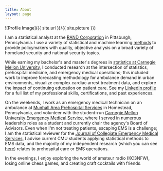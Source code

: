 ```yaml
---
title: About
layout: page
---
```

![Profile Image]({{ site.url }}/{{ site.picture }})

<p>I am a statistical analyst at the <a href="https://www.rand.org">RAND Corporation</a> in Pittsburgh, Pennsylvania. I use a variety of statistical and machine learning <a href="https://www.rand.org/about/people/g/goode_thomas.html">methods</a> to provide policymakers with quality, objective analysis on a broad variety of homeland security and national security topics.</p>

<p>While earning my bachelor's and master's degrees in <a href="http://www.stat.cmu.edu/msp/curriculum">statistics at Carnegie Mellon University</a>, I conducted research at the intersection of statistics, prehospital medicine, and emergency medical operations; this included work to improve forecasting methodology for ambulance demand in urban environments, visualize complex cardiac arrest treatment data, and explore the impact of continuing education on patient care. See my <a href="https://www.linkedin.com/in/tom-goode/">LinkedIn profile</a> for a full list of my professional skills, certifications, and past experiences.</p>

<p>On the weekends, I work as an emergency medical technician on an ambulance at <a href="https://www.munhallems.org/">Munhall Area Prehospital Services</a> in Homestead, Pennsylvania, and volunteer with the student-run <a href="https://cmuems.org/">Carnegie Mellon University Emergency Medical Service</a>, where I served in numerous leadership roles as a student and currently chair the agency's Board of Advisors. Even when I'm not treating patients, escaping EMS is a challenge; I am the statistical reviewer for the <a href="https://www.collegeems.com/">Journal of Collegiate Emergency Medical Services</a>, I advise current CMU students applying statistical methods to EMS data, and the majority of my independent research (which you can see <a href="http://tomgoode.com/projects/">here</a>) relates to prehospital care or EMS operations.</p>
    
<p>In the evenings, I enjoy exploring the world of amateur radio (KC3NFW), losing online chess games, and creating craft cocktails with friends.</p>
